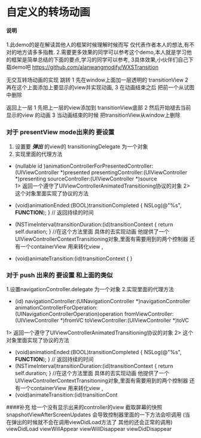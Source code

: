 # 自定义的转场动画 
#### 说明
1.此demo的是在解读其他人的框架时候理解时候而写 仅代表作者本人的想法,有不对的地方请多多指教.
2.需要更多效果的同学可以参考这个demo,本人就是学习他的框架是简单总结的下面的要点,学习的同学可以参考,
3具体效果,小伙伴们自己下载demo吧
<https://github.com/alanwangmodify/WXSTransition>



无交互转场动画的实现 
跳转
1 先在window上面加一层透明的 transitionView 
2 再在这个上面添加上要显示的view并实现动画,
3 在动画结束之后 把前一个从试图中删除  

返回上一层
1 先把上一层的view添加到 transitionView底部
2 然后开始褪去当前显示的view 的动画 
3 当动画结束的时候 把transitionView从window上删除


### 对于 presentView mode出来的 要设置

1. 设置要 ***弹出***  的view的 transitioningDelegate 为一个对象 
2. 实现里面的代理方法 
 - (nullable id <UIViewControllerAnimatedTransitioning>)animationControllerForPresentedController:(UIViewController *)presented presentingController:(UIViewController *)presenting sourceController:(UIViewController *)source   
 1> 返回一个遵守了UIViewControllerAnimatedTransitioning协议的对象 
 2> 这个对象里面实现了协议的方法

- (void)animationEnded:(BOOL)transitionCompleted {
  NSLog(@"%s", __FUNCTION__);
}
// 返回持续的时间
- (NSTimeInterval)transitionDuration:(id<UIViewControllerContextTransitioning>)transitionContext {
  return self.duration;
}
//在这个方法里面 具体的去实现动画 他提供了一个 UIViewControllerContextTransitioning对象,里面有需要用到的两个控制器 还有一个containerView 用来转化view ,
- (void)animateTransition:(id<UIViewControllerContextTransitioning>)transitionContext {
}
### 对于 push 出来的 要设置 和上面的类似 
1.设置navigationController.delegate 为一个对象 
2.实现里面的代理方法 
- (id<UIViewControllerAnimatedTransitioning>) navigationController:(UINavigationController *)navigationController animationControllerForOperation:(UINavigationControllerOperation)operation fromViewController:(UIViewController *)fromVC toViewController:(UIViewController *)toVC

1> 返回一个遵守了UIViewControllerAnimatedTransitioning协议的对象 
 2> 这个对象里面实现了协议的方法

- (void)animationEnded:(BOOL)transitionCompleted {
  NSLog(@"%s", __FUNCTION__);
}
// 返回持续的时间
- (NSTimeInterval)transitionDuration:(id<UIViewControllerContextTransitioning>)transitionContext {
  return self.duration;
}
//在这个方法里面 具体的去实现动画 他提供了一个 UIViewControllerContextTransitioning对象,里面有需要用到的两个控制器 还有一个containerView 用来转化view ,
- (void)animateTransition:(id<UIViewControllerContextTransitioning>)transitionCont



####补充
给一个没有显示出来的controller的view 截取屏幕的快照 snapshotViewAfterScreenUpdates 会导致控制器里面的一下方法会呗调用 (当在弹出的时候就不会在调用viewDidLoad方法了 其他的还会正常的调用)
viewDidLoad
viewWillAppear
viewWillDisappear
viewDidDisappear

